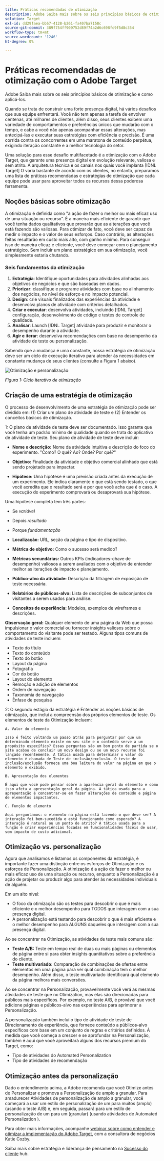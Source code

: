 ```yaml
---
title: Práticas recomendadas de otimização
description: Adobe Saiba mais sobre os seis princípios básicos de otimização e como aplicá-los.
solution: Target
exl-id: dd29faea-bb67-4128-b261-fa407ba7158c
source-git-commit: 389f754ff909752d89f74a2d6c698fc9f5d8c354
workflow-type: tm+mt
source-wordcount: '1246'
ht-degree: 0%

---
```


# Práticas recomendadas de otimização com o Adobe Target

Adobe Saiba mais sobre os seis princípios básicos de otimização e como aplicá-los.

Quando se trata de construir uma forte presença digital, há vários desafios que sua equipe enfrentará. Você não tem apenas a tarefa de envolver centenas, até milhares de clientes, além disso, seus clientes exibem uma variedade de comportamentos e preferências únicos que mudarão com o tempo, e cabe a você não apenas acompanhar essas alterações, mas antecipá-las e executar suas estratégias com eficiência e precisão. É uma corrida contra os concorrentes em uma maratona de conteúdo perpétua, exigindo iteração constante e a melhor tecnologia do setor.

Uma solução para esse desafio multifacetado é a otimização com o Adobe Target, que garante uma presença digital em evolução relevante, valiosa e sem atrito. A arquitetura técnica e os canais nos quais você implanta [!DNL Target] O varia bastante de acordo com os clientes, no entanto, preparamos uma lista de práticas recomendadas e estratégias de otimização que cada equipe pode usar para aproveitar todos os recursos dessa poderosa ferramenta.

## Noções básicas sobre otimização

A otimização é definida como &quot;a ação de fazer o melhor ou mais eficaz uso de uma situação ou recurso&quot;. É a maneira mais eficiente de garantir que você tenha dados qualitativos que provarão que as alterações que você está fazendo são valiosas. Para otimizar de fato, você deve ser capaz de medir o impacto e o valor de seus esforços. Caso contrário, as alterações feitas resultarão em custo mais alto, com ganho mínimo. Para conseguir isso de maneira eficaz e eficiente, você deve começar com o planejamento estratégico. Sem incluir um plano estratégico em sua otimização, você simplesmente estaria chutando.

### Seis fundamentos da otimização

1. **Estratégia**: Identifique oportunidades para atividades alinhadas aos objetivos de negócios e que são baseadas em dados.
1. **Priorizar**: classifique e programe atividades com base no alinhamento dos negócios, no nível de esforço e no impacto potencial.
1. **Design**: crie visuais finalizados das experiências da atividade e desenvolva planos de atividade com critérios detalhados.
1. **Criar e executar**: desenvolva atividades, incluindo [!DNL Target] configuração, desenvolvimento de código e testes de controle de qualidade.
1. **Analisar**: Launch [!DNL Target] atividade para produzir e monitorar o desempenho durante a atividade.
1. **Agir e iterar**: desenvolva recomendações com base no desempenho da atividade de teste ou personalização.

Sabendo que a mudança é uma constante, nossa estratégia de otimização deve ser um ciclo de execução iterativo para atender às necessidades em constante mudança de seus clientes (consulte a Figura 1 abaixo).

![Otimização e personalização](assets/optimize-and-personalize.png)

_Figura 1: Ciclo iterativo de otimização_

## Criação de uma estratégia de otimização

O processo de desenvolvimento de uma estratégia de otimização pode ser dividido em: (1) Criar um plano de atividade de teste e (2) Entender os conceitos básicos de otimização.

1: O plano de atividade de teste deve ser documentado. Isso garante que você tenha um padrão mínimo de qualidade quando se trata do aplicativo de atividade de teste. Seu plano de atividade de teste deve incluir:

* **Nome e descrição:** Nome da atividade intuitiva e descrição do foco do experimento. &quot;Como? O quê? Ao? Onde? Por quê?&quot;

* **Objetivo:** Finalidade da atividade e objetivo comercial alinhado que está sendo projetado para impactar.

* **Hipótese:** Uma hipótese é uma previsão criada antes da execução de um experimento. Ele indica claramente o que está sendo testado, o que você acredita que o resultado será e por que você acha que é o caso. A execução do experimento comprovará ou desaprovará sua hipótese.

Uma hipótese completa tem três partes:

* Se _variável_
* Depois _resultado_
* Porque _fundamentação_

* **Localização:** URL, seção da página e tipo de dispositivo.
* **Métrica de objetivo:** Como o sucesso será medido?
* **Métricas secundárias:** Outros KPIs (indicadores-chave de desempenho) valiosos a serem avaliados com o objetivo de entender melhor as iterações de impacto e planejamento.
* **Público-alvo da atividade:** Descrição da filtragem de exposição de teste necessária.
* **Relatórios de públicos-alvo:** Lista de descrições de subconjuntos de visitantes a serem usados para análise.
* **Conceitos de experiência:** Modelos, exemplos de wireframes e descrições.

**Observação geral:** Qualquer elemento de uma página da Web que possa impulsionar o valor comercial ou fornecer insights valiosos sobre o comportamento do visitante pode ser testado. Alguns tipos comuns de atividades de teste incluem:

* Texto do título
* Texto do conteúdo
* Texto do botão
* Layout da página
* Fotografia
* Cor do botão
* Layout do elemento
* Remoção e adição de elementos
* Ordem de navegação
* Taxonomia de navegação
* Ênfase de pesquisa

2: O segundo estágio da estratégia é Entender as noções básicas de otimização, que inclui a compreensão dos próprios elementos de teste. Os elementos de teste da Otimização incluem:

    A. Valor do elemento
    
    Isso é feito voltando um passo atrás para perguntar por que um determinado elemento existe em seu site e o conteúdo serve a um propósito específico? Essas perguntas são um bom ponto de partida se o site acabou de concluir um novo design ou se um novo recurso foi lançado recentemente. A tática usada para determinar o valor do elemento é chamada de Teste de inclusão/exclusão. O teste de inclusão/exclusão fornece uma boa leitura do valor na página em que o elemento é exibido.
    
    B. Apresentação dos elementos
    
    É aqui que você pode pensar sobre a aparência geral do elemento e como isso afeta a apresentação geral da página. A tática usada para a apresentação é concentrar-se em fazer alterações de conteúdo e página de elementos impactantes.
    
    C. Função do elemento
    
    Aqui perguntamos: o elemento na página está fazendo o que deve ser? A interação foi bem-sucedida e está funcionando como esperado? A interação é natural ou um ponto de atrito? A tática usada para a função é criar experiências focadas em funcionalidades fáceis de usar, sem impacto de custo adicional.

## Otimização vs. personalização

Agora que analisamos e listamos os componentes da estratégia, é importante fazer uma distinção entre os esforços de Otimização e os esforços de Personalização. A otimização é a ação de fazer o melhor ou mais eficaz uso de uma situação ou recurso, enquanto a Personalização é a ação de projetar ou produzir algo para atender às necessidades individuais de alguém.

Em um alto nível:

* O foco da otimização são os testes para descobrir o que é mais eficiente e o melhor desempenho para TODOS que interagem com a sua presença digital.
* A personalização está testando para descobrir o que é mais eficiente e o melhor desempenho para ALGUNS daqueles que interagem com a sua presença digital.

Ao se concentrar na Otimização, as atividades de teste mais comuns são:

* **Teste A/B:** Teste em tempo real de duas ou mais páginas ou elementos de página entre si para obter insights quantitativos sobre a preferência do cliente.
* **Teste multivariado:** Comparação de combinações de ofertas entre elementos em uma página para ver qual combinação tem o melhor desempenho. Além disso, o teste multivariado identificará qual elemento da página melhora mais conversões.

Ao se concentrar na Personalização, provavelmente você verá as mesmas atividades de teste que no Otimization, mas elas são direcionadas para públicos mais específicos. Por exemplo, no teste A/B, é provável que você adicione páginas e públicos-alvo nas experiências para aprimorar a Personalização.

A personalização também inclui o tipo de atividade de teste de Direcionamento de experiência, que fornece conteúdo a públicos-alvo específicos com base em um conjunto de regras e critérios definidos. À medida que você começa a crescer e se aprofundar na Personalização, também é aqui que você aproveitará alguns dos recursos premium do Target, como:

* Tipo de atividades do Automated Personalization
* Tipo de atividades de recomendação

## Otimização antes da personalização

Dado o entendimento acima, a Adobe recomenda que você Otimize antes de Personalizar e promova a Personalização de amplo a granular. Para amadurecer Atividades de personalização de amplo a granular, você começará a usar um estilo de personalização de um para muitos (amplo) (usando o teste A/B) e, em seguida, passará para um estilo de personalização de um para um (granular) (usando atividades de Automated Personalization ).

Para obter mais informações, acompanhe [webinar sobre como entender e otimizar a implementação do Adobe Target](https://adobecustomersuccess.adobeconnect.com/pkfafpzd9yarmp4/), com a consultora de negócios Katie Cozby.

Saiba mais sobre estratégia e liderança de pensamento na [Sucesso do cliente](https://experienceleague.adobe.com/docs/customer-success/customer-success/overview.html) hub.
